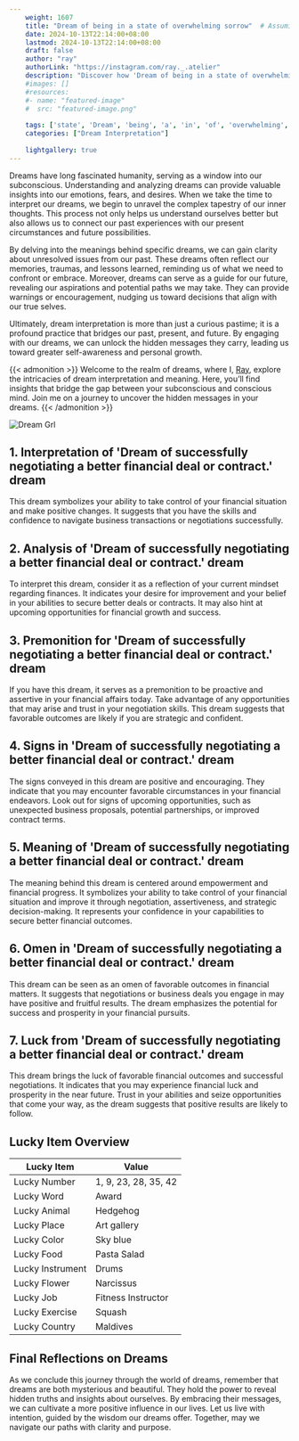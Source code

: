 ```yaml
---
    weight: 1607
    title: "Dream of being in a state of overwhelming sorrow"  # Assuming 'title' column exists
    date: 2024-10-13T22:14:00+08:00
    lastmod: 2024-10-13T22:14:00+08:00
    draft: false
    author: "ray"
    authorLink: "https://instagram.com/ray._.atelier"
    description: "Discover how 'Dream of being in a state of overwhelming sorrow' can interpret your future and uncover its significant meanings in your life."
    #images: []
    #resources:
    #- name: "featured-image"
    #  src: "featured-image.png"
    
    tags: ['state', 'Dream', 'being', 'a', 'in', 'of', 'overwhelming', 'sorrow']
    categories: ["Dream Interpretation"]
    
    lightgallery: true
---
```

    
Dreams have long fascinated humanity, serving as a window into our subconscious. Understanding and analyzing dreams can provide valuable insights into our emotions, fears, and desires. When we take the time to interpret our dreams, we begin to unravel the complex tapestry of our inner thoughts. This process not only helps us understand ourselves better but also allows us to connect our past experiences with our present circumstances and future possibilities.

By delving into the meanings behind specific dreams, we can gain clarity about unresolved issues from our past. These dreams often reflect our memories, traumas, and lessons learned, reminding us of what we need to confront or embrace. Moreover, dreams can serve as a guide for our future, revealing our aspirations and potential paths we may take. They can provide warnings or encouragement, nudging us toward decisions that align with our true selves.

Ultimately, dream interpretation is more than just a curious pastime; it is a profound practice that bridges our past, present, and future. By engaging with our dreams, we can unlock the hidden messages they carry, leading us toward greater self-awareness and personal growth.

{{< admonition >}}
Welcome to the realm of dreams, where I, [Ray](https://instagram.com/ray._.atelier), explore the intricacies of dream interpretation and meaning. Here, you’ll find insights that bridge the gap between your subconscious and conscious mind. Join me on a journey to uncover the hidden messages in your dreams.
{{< /admonition >}}

![Dream Grl](https://cdn.pixabay.com/photo/2017/11/02/03/35/gothic-2910057_1280.jpg "Dream Grl")

## 1. Interpretation of 'Dream of successfully negotiating a better financial deal or contract.' dream
 This dream symbolizes your ability to take control of your financial situation and make positive changes. It suggests that you have the skills and confidence to navigate business transactions or negotiations successfully.

## 2. Analysis of 'Dream of successfully negotiating a better financial deal or contract.' dream
 To interpret this dream, consider it as a reflection of your current mindset regarding finances. It indicates your desire for improvement and your belief in your abilities to secure better deals or contracts. It may also hint at upcoming opportunities for financial growth and success.

## 3. Premonition for 'Dream of successfully negotiating a better financial deal or contract.' dream
 If you have this dream, it serves as a premonition to be proactive and assertive in your financial affairs today. Take advantage of any opportunities that may arise and trust in your negotiation skills. This dream suggests that favorable outcomes are likely if you are strategic and confident.

## 4. Signs in 'Dream of successfully negotiating a better financial deal or contract.' dream
 The signs conveyed in this dream are positive and encouraging. They indicate that you may encounter favorable circumstances in your financial endeavors. Look out for signs of upcoming opportunities, such as unexpected business proposals, potential partnerships, or improved contract terms.

## 5. Meaning of 'Dream of successfully negotiating a better financial deal or contract.' dream
 The meaning behind this dream is centered around empowerment and financial progress. It symbolizes your ability to take control of your financial situation and improve it through negotiation, assertiveness, and strategic decision-making. It represents your confidence in your capabilities to secure better financial outcomes.

## 6. Omen in 'Dream of successfully negotiating a better financial deal or contract.' dream
 This dream can be seen as an omen of favorable outcomes in financial matters. It suggests that negotiations or business deals you engage in may have positive and fruitful results. The dream emphasizes the potential for success and prosperity in your financial pursuits.

## 7. Luck from 'Dream of successfully negotiating a better financial deal or contract.' dream
 This dream brings the luck of favorable financial outcomes and successful negotiations. It indicates that you may experience financial luck and prosperity in the near future. Trust in your abilities and seize opportunities that come your way, as the dream suggests that positive results are likely to follow.

## Lucky Item Overview
| Lucky Item          | Value              |
|---------------|--------------------|
| Lucky Number        | 1, 9, 23, 28, 35, 42  |
| Lucky Word          | Award |
| Lucky Animal        | Hedgehog |
| Lucky Place         | Art gallery     |
| Lucky Color         | Sky blue     |
| Lucky Food          | Pasta Salad      |
| Lucky Instrument    | Drums |
| Lucky Flower        | Narcissus    |
| Lucky Job           | Fitness Instructor       |
| Lucky Exercise      | Squash  |
| Lucky Country       | Maldives    |


##  Final Reflections on Dreams

As we conclude this journey through the world of dreams, remember that dreams are both mysterious and beautiful. They hold the power to reveal hidden truths and insights about ourselves. By embracing their messages, we can cultivate a more positive influence in our lives. Let us live with intention, guided by the wisdom our dreams offer. Together, may we navigate our paths with clarity and purpose.
